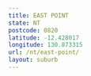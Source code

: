 ```yaml
---
title: EAST POINT
state: NT
postcode: 0820
latitude: -12.428017
longitude: 130.873315
url: /nt/east-point/
layout: suburb
---
```


